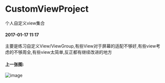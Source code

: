 # CustomViewProject
个人自定义view集合  
#### 2017-01-17 11:17 
主要是练习自定义View/ViewGroup,有些View对于屏幕的适配不够好,有些view考虑的不够周全,有些view太简单,反正都有继续改进的地方  
#### 上一张图:    
![image](https://github.com/qiangxi/CustomViewProject/blob/master/appImage/pic.png)
